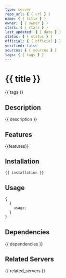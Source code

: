 ```yaml
---
type: server
repo_url: { { url } }
name: { { title } }
owner: { { owner } }
stars: { { stars } }
last_updated: { { date } }
status: { { status } }
official: { { official } }
verified: false
sources: { { sources } }
tags: { { tags } }
---
```


# {{ title }}

{{ tags }}

## Description

{{ description }}

## Features

{{features}}

## Installation

```bash
{{ installation }}
```

## Usage

```javascript
{
  {
    usage;
  }
}
```

## Dependencies

{{ dependencies }}

## Related Servers

{{ related_servers }}
